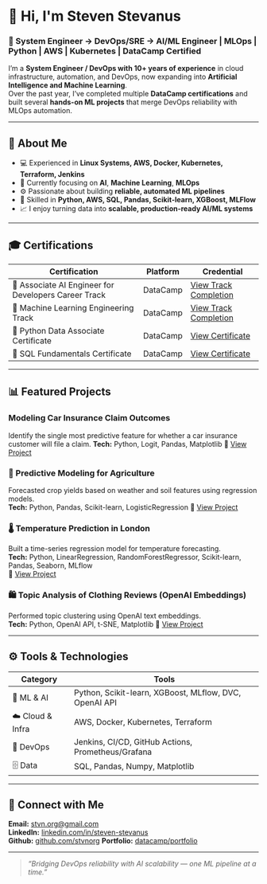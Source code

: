 # 👋 Hi, I'm Steven Stevanus  

### 🚀 System Engineer → DevOps/SRE → AI/ML Engineer | MLOps | Python | AWS | Kubernetes | DataCamp Certified  

I’m a **System Engineer / DevOps  with 10+ years of experience** in cloud infrastructure, automation, and DevOps, now expanding into **Artificial Intelligence and Machine Learning**.  
Over the past year, I’ve completed multiple **DataCamp certifications** and built several **hands-on ML projects** that merge DevOps reliability with MLOps automation.

---

## 🧠 About Me
- 💻 Experienced in **Linux Systems, AWS, Docker, Kubernetes, Terraform, Jenkins**
- 🧩 Currently focusing on **AI**, **Machine Learning**, **MLOps**
- ⚙️ Passionate about building **reliable, automated ML pipelines**
- 🧮 Skilled in **Python, AWS, SQL, Pandas, Scikit-learn, XGBoost, MLFlow**
- 📈 I enjoy turning data into **scalable, production-ready AI/ML systems**

---

## 🎓 Certifications

| Certification | Platform | Credential |
|----------------|-----------|-------------|
| 🧠 Associate AI Engineer for Developers Career Track | DataCamp | [View Track Completion](https://www.datacamp.com/completed/statement-of-accomplishment/track/2f5b7820688c227a19df5d12fb2656a09d9f73ac) |
| 🤖 Machine Learning Engineering Track | DataCamp | [View Track Completion](https://www.datacamp.com/completed/statement-of-accomplishment/track/98cb692b331319e68272ac0fc5a049d9d87a9412) |
| 🐍 Python Data Associate Certificate | DataCamp | [View Certificate](https://www.datacamp.com/certificate/PDA0011278751517) |
| 🧮 SQL Fundamentals Certificate | DataCamp | [View Certificate](https://www.datacamp.com/certificate/SQA0015601512114) |

---

## 📊 Featured Projects

### Modeling Car Insurance Claim Outcomes
Identify the single most predictive feature for whether a car insurance customer will file a claim.
**Tech:** Python, Logit, Pandas, Matplotlib
🔗 [View Project](https://www.datacamp.com/datalab/w/5b5467cb-4c67-43c6-8a40-78e29cbe66d9/edit)


### 🌾 Predictive Modeling for Agriculture
Forecasted crop yields based on weather and soil features using regression models.  
**Tech:** Python, Pandas, Scikit-learn, LogisticRegression 
🔗 [View Project](https://www.datacamp.com/datalab/w/096a9394-bfef-4a84-90ba-6e22d8a8a692/edit)


### 🌡️ Temperature Prediction in London
Built a time-series regression model for temperature forecasting.  
**Tech:** Python, LinearRegression, RandomForestRegressor, Scikit-learn, Pandas, Seaborn, MLflow  
🔗 [View Project](https://www.datacamp.com/datalab/w/eb18f61e-c215-4aae-9ee3-9fff0d86ef23/edit)


### 🛍️ Topic Analysis of Clothing Reviews (OpenAI Embeddings)
Performed topic clustering using OpenAI text embeddings.  
**Tech:** Python, OpenAI API, t-SNE, Matplotlib
🔗 [View Project](https://www.datacamp.com/datalab/w/55709d6e-ae69-4acc-90f8-46f33392b36b/edit)

---

## ⚙️ Tools & Technologies

| Category | Tools |
|-----------|-------|
| 🧮 ML & AI | Python, Scikit-learn, XGBoost, MLflow, DVC, OpenAI API |
| ☁️ Cloud & Infra | AWS, Docker, Kubernetes, Terraform |
| 🧰 DevOps | Jenkins, CI/CD, GitHub Actions, Prometheus/Grafana |
| 🗄️ Data | SQL, Pandas, Numpy, Matplotlib |

---

## 🧩 Connect with Me
**Email:** [stvn.org@gmail.com](mailto:stvn.org@gmail.com)  
**LinkedIn:** [linkedin.com/in/steven-stevanus](https://www.linkedin.com/in/steven-stevanus-aa367737/)  
**Github:** [github.com/stvnorg](https://github.com/stvnorg)
**Portfolio:** [datacamp/portfolio](https://www.datacamp.com/portfolio/stvnorg)

---

> _“Bridging DevOps reliability with AI scalability — one ML pipeline at a time.”_  

